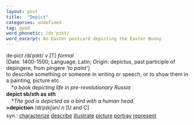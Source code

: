 ```yaml
---
layout: post
title:  "Depict"
categories: undefined
tag: good
word_phonetic: /dɪˈpɪkt/
word_excerpt: An Easter postcard depicting the Easter Bunny
---
```

<DIV style="MARGIN: 0px 0px 5px">de<B>·</B>pict /dɪˈpɪkt/ <I>v</I> [T] <I>formal</I> <BR>[Date: 1400-1500; Language: Latin; Origin: depictus, past participle of depingere, from pingere <I>'to paint'</I>]<BR>to describe something or someone in writing or speech, or to show them in a painting, picture etc<BR>　*<I>a book depicting life in pre-revolutionary Russia</I><BR><B>depict sb/sth as sth</B><BR>　*<I>The god is depicted as a bird with a human head.</I><BR><B>&gt;depiction</B> /dɪˈpɪkʃən/ <I>n</I> [U and C]</DIV>
<DIV style="MARGIN: 0px 0px 5px">
<DIV style="MARGIN: 4px 0px">syn.: <A href="{{ site.baseurl }}/characterize"><U>characterize</U></A> <A href="{{ site.baseurl }}/describe"><U>describe</U></A> <A href="{{ site.baseurl }}/illustrate"><U>illustrate</U></A> <A href="{{ site.baseurl }}/picture"><U>picture</U></A> <A href="{{ site.baseurl }}/portray"><U>portray</U></A> <A href="{{ site.baseurl }}/represent"><U>represent</U></A></DIV></DIV>
